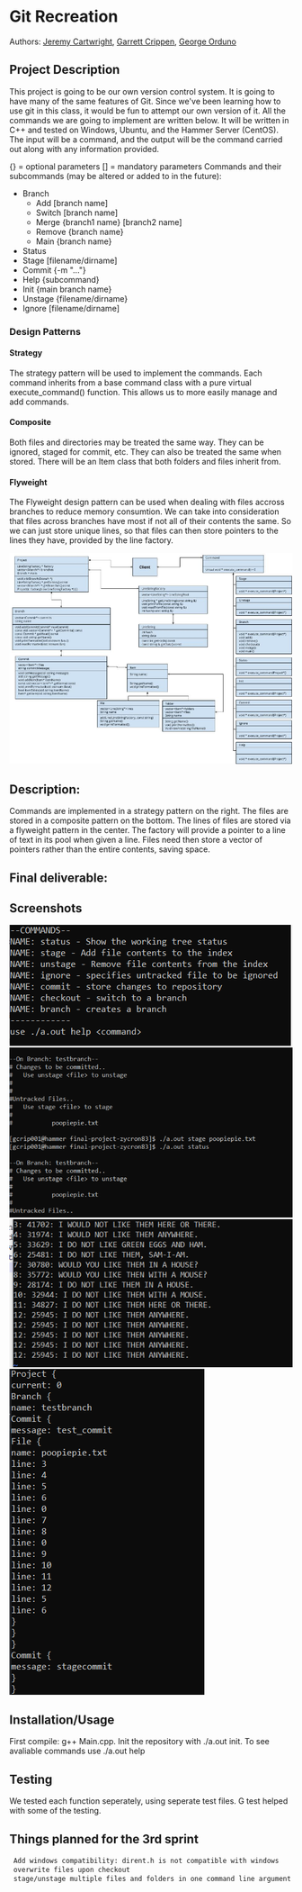  # Git Recreation
 
 Authors: [Jeremy Cartwright](https://www.github.com/Zycron83), [Garrett Crippen](https://www.github.com/GarrettCrippen), [George Orduno](https://www.github.com/GeorgeO05)
 
 <!-- > You will be forming a group of **TWO - THREE** students and work on an interesting project that you will propose yourself (in this `README.md` document). You can pick any project that you'd like, but it needs ot implement three design patterns. Each of the members in a group is expected to work on at least one design pattern and its test cases. You can, of course, help each other, but it needs to be clear who will be responsible for which pattern and for which general project features.
 
 > ## Expectations
 > * Incorporate **three** distinct design patterns, *two* of the design patterns need to be taught in this course:
 >   * Composite, Strategy, Abstract Factory, Visitor, Iterator
 > * All three design patterns need to be linked together (it can't be three distinct projects)
 > * You can pick any of the following languages:
 >   * C/C++, Java, Python
 > * You can incorporate additional technologies/tools but they must be approved (in writing) by the instructor or the TA
 > * Each member of the group **must** be committing code regularly and make sure their code is correctly attributed to them. We will be checking attributions to determine if there was equal contribution to the project. -->

## Project Description

 This project is going to be our own version control system. It is going to have many of the same features of Git. Since we've been learning how to use git in this class, it would be fun to attempt our own version of it. All the commands we are going to implement are written below. It will be written in C++ and tested on Windows, Ubuntu, and the Hammer Server (CentOS). The input will be a command, and the output will be the command carried out along with any information provided.

 {} = optional parameters
 [] = mandatory parameters
 Commands and their subcommands (may be altered or added to in the future):
   * Branch
      * Add [branch name]
      * Switch [branch name]
      * Merge {branch1 name} [branch2 name]
      * Remove {branch name}
      * Main {branch name}
   * Status
   * Stage [filename/dirname]
   * Commit {-m "..."}
   * Help {subcommand}
   * Init {main branch name}
   * Unstage {filename/dirname}
   * Ignore [filename/dirname]
 
 ### Design Patterns

 #### Strategy
 The strategy pattern will be used to implement the commands. Each command inherits from a base command class with a pure virtual execute_command() function. This allows us to more easily manage and add commands.

 #### Composite
 Both files and directories may be treated the same way. They can be ignored, staged for commit, etc. They can also be treated the same when stored. There will be an Item class that both folders and files inherit from.

 #### Flyweight
 The Flyweight design pattern can be used when dealing with files accross branches to reduce memory consumtion. We can take into consideration that files across branches have most if not all of their contents the same. So we can just store unique lines, so that files can then store pointers to the lines they have, provided by the line factory.

 <!-- > Your project description should summarize the project you are proposing. Be sure to include
 > * Why is it important or interesting to you?
 > * What languages/tools/technologies do you plan to use? (This list may change over the course of the project)
 >   * [toolname](link) - Short description
 > * What will be the input/output of your project?
 > * This description should be in enough detail that the TA/instructor can determine the complexity of the project and if it is sufficient for the team members to complete in the time allotted.  -->

<!--
 > ## Phase II
 > In addition to completing the "Class Diagram" section below, you will need to 
 > * Set up your GitHub project board as a Kanban board for the project. It should have columns that map roughly to 
 >   * TODO, In progress, In testing, Done
 >   * You can change these or add more if you'd like, but we should be able to identify at least these.
 > * There is no requirement for automation in the project board but feel free to explore those options.
 > * Create an "Epic" (note) for each feature and each design pattern and assign them to the appropriate team member.
 > * Break down the first "Epic" into smaller user stories (issues) and assign them to the appropriate team member.
## Class Diagram
 > Include a class diagram and a description of the diagram. This should be in sufficient detail that another group could pick up the project this point and successfully complete it.
 -->
 ![class diagram of the project](git.jpg)
 ## Description: 
   Commands are implemented in a strategy pattern on the right. The files are stored in a composite pattern on the bottom. The lines of files are stored via a flyweight pattern in the center. The factory will provide a pointer to a line of text in its pool when given a line. Files need then store a vector of pointers rather than the entire contents, saving space.
 <!--
 > ## Phase III
 > You will need to schedule two check-in's with the TA (during lab hours or office hours) where your entire group will meet with them and discuss:
 > * What you have each done up to this point
 > * What you plan to do until the next meeting (or until the final demo)
 > * If there is anything that is getting in your way
 
 > You may notice that this is effectively a "standup" meeting. We suggest that as a team you have a daily (or every other day) standup, but this will be a bit more formal with the TA. 
 
 > **Your meetings cannot be in the same week of the session so plan ahead**

-->
 ## Final deliverable:
 ## Screenshots
 ![command_example](commands.PNG)
 ![stage_example](stage.PNG)
 ![lines_example](lines.PNG)
 ![project_example](project.PNG)
 
 ## Installation/Usage
  First compile: g++ Main.cpp. Init the repository with ./a.out init. To see avaliable commands use ./a.out help 
 
 ## Testing
  We tested each function seperately, using seperate test files. G test helped with some of the testing.
 
 ## Things planned for the 3rd sprint
	 Add windows compatibility: dirent.h is not compatible with windows
	 overwrite files upon checkout
	 stage/unstage multiple files and folders in one command line argument
 <!--	 
